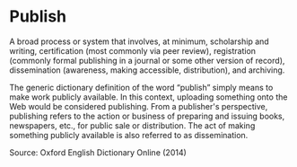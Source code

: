 # Publish

A broad process or system that involves, at minimum, scholarship and writing, certification (most commonly via peer review), registration (commonly formal publishing in a journal or some other version of record), dissemination (awareness, making accessible, distribution), and archiving.

The generic dictionary definition of the word “publish” simply means to make work publicly available. In this context, uploading something onto the Web would be considered publishing. From a publisher's perspective, publishing refers to the action or business of preparing and issuing books, newspapers, etc., for public sale or distribution. The act of making something publicly available is also referred to as dissemination.

Source: Oxford English Dictionary Online (2014)